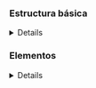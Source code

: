 ### Estructura básica
<details> 
  
#### Esqueletos
<details>

```
<!DOCTYPE html>  
<html> 
 <head> 
 </head>
 <body>  
 </body>
</html>
```

</details>

#### Para acentos
<details>

  ```
<meta charset="utf-8">
```
</details>

#### Encabezados 
<details>

h(n), n tiene 6 niveles, y 1 es de mayor importancia
```
  <h1>...</h1>  
```
</details>

#### Párrafos y Saltos de linea 
<details>

Un párrafo
```
<p>...</p> 
<br/>
 ```
</details>

  #### Formatos
<details>
  
  <details><summary>Negritas</summary>

```
  <b> Formatea el texto en negrita </b>
  <strong> Formatea el texto en negrita y TIENE IMPORTANCIA SEMANTICA </strong>
```
  </details>
  <details><summary>Cursiva</summary>
    
```
  <i> Formatea el texto en negrita y tiene importancia semántica </i>
  <em> Formatea en itálica o cursiva y tiene importancia semántica </em>
```
  </details>
</details>

  #### Atributos
  <details>
    width: anchura
    height: altura
  </details>
  
  </details>
  
### Elementos
<details>
  
   #### Imagen
  <details>
    
 *No necesita etiqueta de cierre, necesita una ruta de la imagen, y se le puede agregar los atributos width y height*  
 
##### Atributos
    
<details>
      
  **width**, **height**, **src** (se explicaron en atributos y al inicio de seccion).  
      **alt**: Texto alternativo  
      **tittle**: Texto flotante al situarnos encima con el mouse  
      
</details>
    
    
 ```
 <img src=""/>
 <img src=""/ alt="No se puede mostrar la imagen" title="imagen de gatitos">
 ```
 
    
  </details>
  
  #### Enlace o link  
  <details>  
    
  Conexión a información o documento al pulsar a este.  
  Atributo esencial es **href** para indicar el destino.  
    Atributo **target** indica como se abre el link.  (*target = "_blank"*, para abrir en otra pagina; existen otros más como *"_self"* para abrirla en la misma sección . *"_parent*, *"_top*", o *"framename"* para un marco en específico).  
  ```
  <a href="www.prueba-allan.ddnsfree.com"> </a>
  <a target = "_blank" href="www.google.com"></a>
  ```
    
  </details>
  </details>
